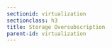 ```yaml
---
sectionid: virtualization
sectionclass: h3
title: Storage Oversubscription
parent-id: virtualization
---
```

